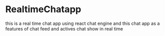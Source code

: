 # RealtimeChatapp
this is a real time chat app using react chat engine and this chat app as a features of chat feed and actives chat show in real time 
